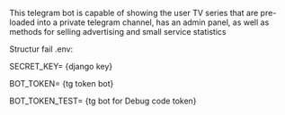 This telegram bot is capable of showing the user TV series that are pre-loaded into a private telegram channel, has an admin panel, as well as methods for selling advertising and small service statistics

Structur fail .env:

SECRET_KEY= {django key}

BOT_TOKEN= {tg token bot}

BOT_TOKEN_TEST= {tg bot for Debug сode token}